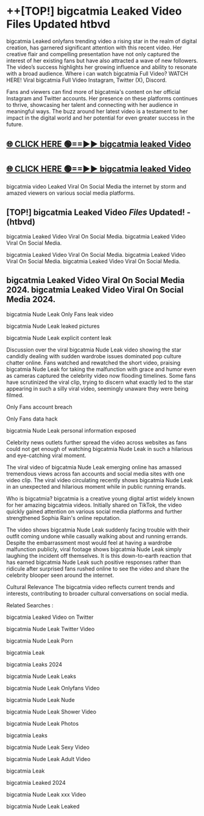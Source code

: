 # ++[TOP!] bigcatmia Leaked Video Files Updated htbvd<br>

bigcatmia Leaked onlyfans trending video a rising star in the realm of digital creation, has garnered significant attention with this recent video. Her creative flair and compelling presentation have not only captured the interest of her existing fans but have also attracted a wave of new followers. The video’s success highlights her growing influence and ability to resonate with a broad audience.
Where i can watch bigcatmia Full Video? WATCH HERE! Viral bigcatmia Full Video Instagram, Twitter (X), Discord.


Fans and viewers can find more of bigcatmia's content on her official Instagram and Twitter accounts. Her presence on these platforms continues to thrive, showcasing her talent and connecting with her audience in meaningful ways. The buzz around her latest video is a testament to her impact in the digital world and her potential for even greater success in the future.


## [🌐 CLICK HERE 🟢==►► bigcatmia leaked Video ](https://xnudes.xyz/go)

## [🌐 CLICK HERE 🟢==►► bigcatmia leaked Video ](https://xnudes.xyz/go)



bigcatmia video Leaked Viral On Social Media the internet by storm and amazed viewers on various social media platforms.


## [TOP!] bigcatmia Leaked Video *Files* Updated! - (htbvd)

bigcatmia Leaked Video Viral On Social Media. bigcatmia Leaked Video Viral On Social Media.

bigcatmia Leaked Video Viral On Social Media. bigcatmia Leaked Video Viral On Social Media. bigcatmia Leaked Video Viral On Social Media.


## bigcatmia Leaked Video Viral On Social Media 2024. bigcatmia Leaked Video Viral On Social Media 2024.
bigcatmia Nude Leak Only Fans leak video

bigcatmia Nude Leak leaked pictures

bigcatmia Nude Leak explicit content leak

Discussion over the viral bigcatmia Nude Leak video showing the star candidly dealing with sudden wardrobe issues dominated pop culture chatter online. Fans watched and rewatched the short video, praising bigcatmia Nude Leak for taking the malfunction with grace and humor even as cameras captured the celebrity video now flooding timelines. Some fans have scrutinized the viral clip, trying to discern what exactly led to the star appearing in such a silly viral video, seemingly unaware they were being filmed.


Only Fans account breach

Only Fans data hack

bigcatmia Nude Leak personal information exposed

Celebrity news outlets further spread the video across websites as fans could not get enough of watching bigcatmia Nude Leak in such a hilarious and eye-catching viral moment.


The viral video of bigcatmia Nude Leak emerging online has amassed tremendous views across fan accounts and social media sites with one video clip. The viral video circulating recently shows bigcatmia Nude Leak in an unexpected and hilarious moment while in public running errands.


Who is bigcatmia? bigcatmia is a creative young digital artist widely known for her amazing bigcatmia videos. Initially shared on TikTok, the video quickly gained attention on various social media platforms and further strengthened Sophia Rain's online reputation.

The video shows bigcatmia Nude Leak suddenly facing trouble with their outfit coming undone while casually walking about and running errands. Despite the embarrassment most would feel at having a wardrobe malfunction publicly, viral footage shows bigcatmia Nude Leak simply laughing the incident off themselves. It is this down-to-earth reaction that has earned bigcatmia Nude Leak such positive responses rather than ridicule after surprised fans rushed online to see the video and share the celebrity blooper seen around the internet.

Cultural Relevance The bigcatmia video reflects current trends and interests, contributing to broader cultural conversations on social media.

Related Searches :

bigcatmia Leaked Video on Twitter

bigcatmia Nude Leak Twitter Video

bigcatmia Nude Leak Porn

bigcatmia Leak 

bigcatmia Leaks 2024

bigcatmia Nude Leak Leaks

bigcatmia Nude Leak Onlyfans Video

bigcatmia Nude Leak Nude

bigcatmia Nude Leak Shower Video

bigcatmia Nude Leak Photos

bigcatmia Leaks

bigcatmia Nude Leak Sexy Video

bigcatmia Nude Leak Adult Video

bigcatmia Leak

bigcatmia Leaked 2024

bigcatmia Nude Leak xxx Video

bigcatmia Nude Leak Leaked